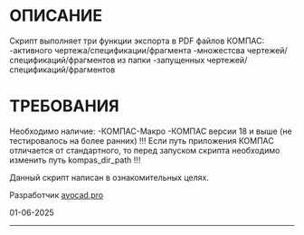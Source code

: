 # ОПИСАНИЕ
Скрипт выполняет три функции экспорта в PDF файлов КОМПАС:
    -активного чертежа/спецификации/фрагмента
    -множестсва чертежей/спецификаций/фрагментов из папки
    -запущенных чертежей/спецификаций/фрагментов
 
# ТРЕБОВАНИЯ
Необходимо наличие:
    -КОМПАС-Макро
    -КОМПАС версии 18 и выше (не тестировалось на более ранних)
!!! Если путь приложения КОМПАС отличается от стандартного, то перед запуском скрипта необходимо изменить путь kompas_dir_path !!!


Данный скрипт написан в ознакомительных целях.

Разработчик [avocad.pro](https://avocad.pro/)

01-06-2025
***
